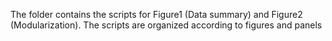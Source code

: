 The folder contains the scripts for Figure1 (Data summary) and Figure2 (Modularization). The scripts are organized according to figures and panels

